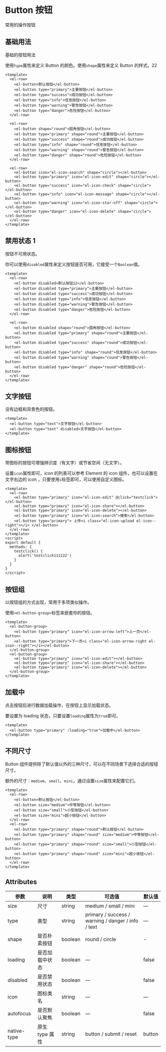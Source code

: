 # Button 按钮

常用的操作按钮

## 基础用法

基础的按钮用法

使用`type`属性来定义 Button 的颜色。使用`shape`属性来定义 Button 的样式。22

```vue
<template>
  <el-row>
    <el-button>默认按钮</el-button>
    <el-button type="primary">主要按钮</el-button>
    <el-button type="success">成功按钮</el-button>
    <el-button type="info">信息按钮</el-button>
    <el-button type="warning">警告按钮</el-button>
    <el-button type="danger">危险按钮</el-button>
  </el-row>

  <el-row>
    <el-button shape="round">圆角按钮</el-button>
    <el-button type="primary" shape="round">主要按钮</el-button>
    <el-button type="success" shape="round">成功按钮</el-button>
    <el-button type="info" shape="round">信息按钮</el-button>
    <el-button type="warning" shape="round">警告按钮</el-button>
    <el-button type="danger" shape="round">危险按钮</el-button>
  </el-row>

  <el-row>
    <el-button icon="el-icon-search" shape="circle"></el-button>
    <el-button type="primary" icon="el-icon-edit" shape="circle"></el-button>
    <el-button type="success" icon="el-icon-check" shape="circle"></el-button>
    <el-button type="info" icon="el-icon-message" shape="circle"></el-button>
    <el-button type="warning" icon="el-icon-star-off" shape="circle"></el-button>
    <el-button type="danger" icon="el-icon-delete" shape="circle"></el-button>
  </el-row>
</template>
```

## 禁用状态 1

按钮不可用状态。

你可以使用`disabled`属性来定义按钮是否可用，它接受一个`Boolean`值。

```vue
<template>
  <el-row>
    <el-button disabled>默认按钮12</el-button>
    <el-button disabled type="primary">主要按钮</el-button>
    <el-button disabled type="success">成功按钮</el-button>
    <el-button disabled type="info">信息按钮</el-button>
    <el-button disabled type="warning">警告按钮</el-button>
    <el-button disabled type="danger">危险按钮</el-button>
  </el-row>

  <el-row>
    <el-button disabled shape="round">圆角按钮</el-button>
    <el-button disabled type="primary" shape="round">主要按钮</el-button>
    <el-button disabled type="success" shape="round">成功按钮</el-button>
    <el-button disabled type="info" shape="round">信息按钮</el-button>
    <el-button disabled type="warning" shape="round">警告按钮</el-button>
    <el-button disabled type="danger" shape="round">危险按钮</el-button>
  </el-row>
</template>
```

## 文字按钮

没有边框和背景色的按钮。

```vue
<template>
  <el-button type="text">文字按钮</el-button>
  <el-button type="text" disabled>文字按钮</el-button>
</template>
```

## 图标按钮

带图标的按钮可增强辨识度（有文字）或节省空间（无文字）。

设置`icon`属性即可，icon 的列表可以参考 Element 的 icon 组件，也可以设置在文字右边的 icon ，只要使用`i`标签即可，可以使用自定义图标。

```vue
<template>
  <el-row>
    <el-button type="primary" icon="el-icon-edit" @click="testclick"></el-button>
    <el-button type="primary" icon="el-icon-share"></el-button>
    <el-button type="primary" icon="el-icon-delete"></el-button>
    <el-button type="primary" icon="el-icon-search">搜索</el-button>
    <el-button type="primary"> 上传<i class="el-icon-upload el-icon--right"></i> </el-button>
  </el-row>
</template>
<script>
export default {
  methods: {
    testclick() {
      alert('testclick111222')
    }
  }
}
</script>
```

## 按钮组

以按钮组的方式出现，常用于多项类似操作。

使用`<el-button-group>`标签来嵌套你的按钮。

```vue
<template>
  <el-button-group>
    <el-button type="primary" icon="el-icon-arrow-left">上一页</el-button>
    <el-button type="primary">下一页<i class="el-icon-arrow-right el-icon--right"></i></el-button>
  </el-button-group>
  <el-button-group>
    <el-button type="primary" icon="el-icon-edit"></el-button>
    <el-button type="primary" icon="el-icon-share"></el-button>
    <el-button type="primary" icon="el-icon-delete"></el-button>
  </el-button-group>
</template>
```

## 加载中

点击按钮后进行数据加载操作，在按钮上显示加载状态。

要设置为 loading 状态，只要设置`loading`属性为`true`即可。

```vue
<template>
  <el-button type="primary" :loading="true">加载中</el-button>
</template>
```

## 不同尺寸

Button 组件提供除了默认值以外的三种尺寸，可以在不同场景下选择合适的按钮尺寸。

额外的尺寸：`medium`、`small`、`mini`，通过设置`size`属性来配置它们。

```vue
<template>
  <el-row>
    <el-button>默认按钮</el-button>
    <el-button size="medium">中等按钮</el-button>
    <el-button size="small">小型按钮</el-button>
    <el-button size="mini">超小按钮</el-button>
  </el-row>
  <el-row>
    <el-button type="primary" shape="round">默认按钮</el-button>
    <el-button type="primary" shape="round" size="medium">中等按钮</el-button>
    <el-button type="primary" shape="round" size="small">小型按钮</el-button>
    <el-button type="primary" shape="round" size="mini">超小按钮</el-button>
  </el-row>
</template>
```

## Attributes

| 参数        | 说明           | 类型    | 可选值                                             | 默认值 |
| ----------- | -------------- | ------- | -------------------------------------------------- | ------ |
| size        | 尺寸           | string  | medium / small / mini                              | —      |
| type        | 类型           | string  | primary / success / warning / danger / info / text | —      |
| shape       | 是否朴素按钮   | boolean | round / circle                                     | -      |
| loading     | 是否加载中状态 | boolean | —                                                  | false  |
| disabled    | 是否禁用状态   | boolean | —                                                  | false  |
| icon        | 图标类名       | string  | —                                                  | —      |
| autofocus   | 是否默认聚焦   | boolean | —                                                  | false  |
| native-type | 原生 type 属性 | string  | button / submit / reset                            | button |
